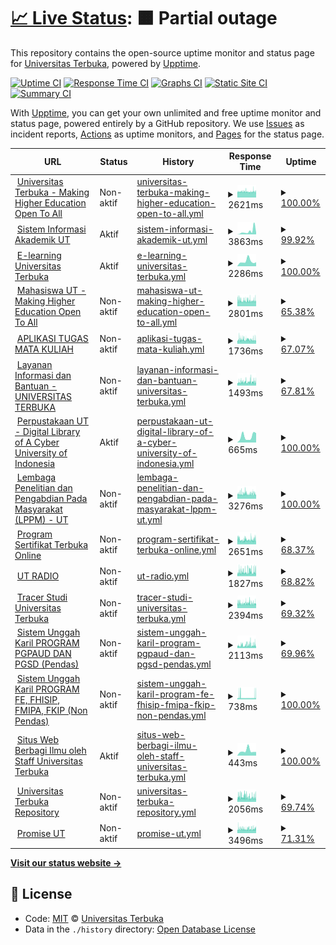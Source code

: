# [📈 Live Status](https://UnivTerbuka.github.io/online): <!--live status--> **🟧 Partial outage**

This repository contains the open-source uptime monitor and status page for [Universitas Terbuka](https://www.ut.ac.id/), powered by [Upptime](https://github.com/upptime/upptime).

[![Uptime CI](https://github.com/koj-co/upptime/workflows/Uptime%20CI/badge.svg)](https://github.com/koj-co/upptime/actions?query=workflow%3A%22Uptime+CI%22)
[![Response Time CI](https://github.com/koj-co/upptime/workflows/Response%20Time%20CI/badge.svg)](https://github.com/koj-co/upptime/actions?query=workflow%3A%22Response+Time+CI%22)
[![Graphs CI](https://github.com/koj-co/upptime/workflows/Graphs%20CI/badge.svg)](https://github.com/koj-co/upptime/actions?query=workflow%3A%22Graphs+CI%22)
[![Static Site CI](https://github.com/koj-co/upptime/workflows/Static%20Site%20CI/badge.svg)](https://github.com/koj-co/upptime/actions?query=workflow%3A%22Static+Site+CI%22)
[![Summary CI](https://github.com/koj-co/upptime/workflows/Summary%20CI/badge.svg)](https://github.com/koj-co/upptime/actions?query=workflow%3A%22Summary+CI%22)

With [Upptime](https://upptime.js.org), you can get your own unlimited and free uptime monitor and status page, powered entirely by a GitHub repository. We use [Issues](https://github.com/UnivTerbuka/online/issues) as incident reports, [Actions](https://github.com/UnivTerbuka/online/actions) as uptime monitors, and [Pages](https://UnivTerbuka.github.io/online) for the status page.

<!--start: status pages-->
<!-- This summary is generated by Upptime (https://github.com/upptime/upptime) -->
<!-- Do not edit this manually, your changes will be overwritten -->
<!-- prettier-ignore -->
| URL | Status | History | Response Time | Uptime |
| --- | ------ | ------- | ------------- | ------ |
| <img alt="" src="https://favicons.githubusercontent.com/www.ut.ac.id" height="13"> [Universitas Terbuka - Making Higher Education Open To All](https://www.ut.ac.id/) | Non-aktif | [universitas-terbuka-making-higher-education-open-to-all.yml](https://github.com/UnivTerbuka/online/commits/HEAD/history/universitas-terbuka-making-higher-education-open-to-all.yml) | <details><summary><img alt="Response time graph" src="./graphs/universitas-terbuka-making-higher-education-open-to-all/response-time-week.png" height="20"> 2621ms</summary><br><a href="https://UnivTerbuka.github.io/online/history/universitas-terbuka-making-higher-education-open-to-all"><img alt="Response time 3515" src="https://img.shields.io/endpoint?url=https%3A%2F%2Fraw.githubusercontent.com%2FUnivTerbuka%2Fonline%2FHEAD%2Fapi%2Funiversitas-terbuka-making-higher-education-open-to-all%2Fresponse-time.json"></a><br><a href="https://UnivTerbuka.github.io/online/history/universitas-terbuka-making-higher-education-open-to-all"><img alt="24-hour response time 2541" src="https://img.shields.io/endpoint?url=https%3A%2F%2Fraw.githubusercontent.com%2FUnivTerbuka%2Fonline%2FHEAD%2Fapi%2Funiversitas-terbuka-making-higher-education-open-to-all%2Fresponse-time-day.json"></a><br><a href="https://UnivTerbuka.github.io/online/history/universitas-terbuka-making-higher-education-open-to-all"><img alt="7-day response time 2621" src="https://img.shields.io/endpoint?url=https%3A%2F%2Fraw.githubusercontent.com%2FUnivTerbuka%2Fonline%2FHEAD%2Fapi%2Funiversitas-terbuka-making-higher-education-open-to-all%2Fresponse-time-week.json"></a><br><a href="https://UnivTerbuka.github.io/online/history/universitas-terbuka-making-higher-education-open-to-all"><img alt="30-day response time 2814" src="https://img.shields.io/endpoint?url=https%3A%2F%2Fraw.githubusercontent.com%2FUnivTerbuka%2Fonline%2FHEAD%2Fapi%2Funiversitas-terbuka-making-higher-education-open-to-all%2Fresponse-time-month.json"></a><br><a href="https://UnivTerbuka.github.io/online/history/universitas-terbuka-making-higher-education-open-to-all"><img alt="1-year response time 3515" src="https://img.shields.io/endpoint?url=https%3A%2F%2Fraw.githubusercontent.com%2FUnivTerbuka%2Fonline%2FHEAD%2Fapi%2Funiversitas-terbuka-making-higher-education-open-to-all%2Fresponse-time-year.json"></a></details> | <details><summary><a href="https://UnivTerbuka.github.io/online/history/universitas-terbuka-making-higher-education-open-to-all">100.00%</a></summary><a href="https://UnivTerbuka.github.io/online/history/universitas-terbuka-making-higher-education-open-to-all"><img alt="All-time uptime 100.00%" src="https://img.shields.io/endpoint?url=https%3A%2F%2Fraw.githubusercontent.com%2FUnivTerbuka%2Fonline%2FHEAD%2Fapi%2Funiversitas-terbuka-making-higher-education-open-to-all%2Fuptime.json"></a><br><a href="https://UnivTerbuka.github.io/online/history/universitas-terbuka-making-higher-education-open-to-all"><img alt="24-hour uptime 100.00%" src="https://img.shields.io/endpoint?url=https%3A%2F%2Fraw.githubusercontent.com%2FUnivTerbuka%2Fonline%2FHEAD%2Fapi%2Funiversitas-terbuka-making-higher-education-open-to-all%2Fuptime-day.json"></a><br><a href="https://UnivTerbuka.github.io/online/history/universitas-terbuka-making-higher-education-open-to-all"><img alt="7-day uptime 100.00%" src="https://img.shields.io/endpoint?url=https%3A%2F%2Fraw.githubusercontent.com%2FUnivTerbuka%2Fonline%2FHEAD%2Fapi%2Funiversitas-terbuka-making-higher-education-open-to-all%2Fuptime-week.json"></a><br><a href="https://UnivTerbuka.github.io/online/history/universitas-terbuka-making-higher-education-open-to-all"><img alt="30-day uptime 100.00%" src="https://img.shields.io/endpoint?url=https%3A%2F%2Fraw.githubusercontent.com%2FUnivTerbuka%2Fonline%2FHEAD%2Fapi%2Funiversitas-terbuka-making-higher-education-open-to-all%2Fuptime-month.json"></a><br><a href="https://UnivTerbuka.github.io/online/history/universitas-terbuka-making-higher-education-open-to-all"><img alt="1-year uptime 100.00%" src="https://img.shields.io/endpoint?url=https%3A%2F%2Fraw.githubusercontent.com%2FUnivTerbuka%2Fonline%2FHEAD%2Fapi%2Funiversitas-terbuka-making-higher-education-open-to-all%2Fuptime-year.json"></a></details>
| <img alt="" src="https://favicons.githubusercontent.com/sia.ut.ac.id" height="13"> [Sistem Informasi Akademik UT](https://sia.ut.ac.id/) | Aktif | [sistem-informasi-akademik-ut.yml](https://github.com/UnivTerbuka/online/commits/HEAD/history/sistem-informasi-akademik-ut.yml) | <details><summary><img alt="Response time graph" src="./graphs/sistem-informasi-akademik-ut/response-time-week.png" height="20"> 3863ms</summary><br><a href="https://UnivTerbuka.github.io/online/history/sistem-informasi-akademik-ut"><img alt="Response time 2037" src="https://img.shields.io/endpoint?url=https%3A%2F%2Fraw.githubusercontent.com%2FUnivTerbuka%2Fonline%2FHEAD%2Fapi%2Fsistem-informasi-akademik-ut%2Fresponse-time.json"></a><br><a href="https://UnivTerbuka.github.io/online/history/sistem-informasi-akademik-ut"><img alt="24-hour response time 2086" src="https://img.shields.io/endpoint?url=https%3A%2F%2Fraw.githubusercontent.com%2FUnivTerbuka%2Fonline%2FHEAD%2Fapi%2Fsistem-informasi-akademik-ut%2Fresponse-time-day.json"></a><br><a href="https://UnivTerbuka.github.io/online/history/sistem-informasi-akademik-ut"><img alt="7-day response time 3863" src="https://img.shields.io/endpoint?url=https%3A%2F%2Fraw.githubusercontent.com%2FUnivTerbuka%2Fonline%2FHEAD%2Fapi%2Fsistem-informasi-akademik-ut%2Fresponse-time-week.json"></a><br><a href="https://UnivTerbuka.github.io/online/history/sistem-informasi-akademik-ut"><img alt="30-day response time 2145" src="https://img.shields.io/endpoint?url=https%3A%2F%2Fraw.githubusercontent.com%2FUnivTerbuka%2Fonline%2FHEAD%2Fapi%2Fsistem-informasi-akademik-ut%2Fresponse-time-month.json"></a><br><a href="https://UnivTerbuka.github.io/online/history/sistem-informasi-akademik-ut"><img alt="1-year response time 2037" src="https://img.shields.io/endpoint?url=https%3A%2F%2Fraw.githubusercontent.com%2FUnivTerbuka%2Fonline%2FHEAD%2Fapi%2Fsistem-informasi-akademik-ut%2Fresponse-time-year.json"></a></details> | <details><summary><a href="https://UnivTerbuka.github.io/online/history/sistem-informasi-akademik-ut">99.92%</a></summary><a href="https://UnivTerbuka.github.io/online/history/sistem-informasi-akademik-ut"><img alt="All-time uptime 99.05%" src="https://img.shields.io/endpoint?url=https%3A%2F%2Fraw.githubusercontent.com%2FUnivTerbuka%2Fonline%2FHEAD%2Fapi%2Fsistem-informasi-akademik-ut%2Fuptime.json"></a><br><a href="https://UnivTerbuka.github.io/online/history/sistem-informasi-akademik-ut"><img alt="24-hour uptime 100.00%" src="https://img.shields.io/endpoint?url=https%3A%2F%2Fraw.githubusercontent.com%2FUnivTerbuka%2Fonline%2FHEAD%2Fapi%2Fsistem-informasi-akademik-ut%2Fuptime-day.json"></a><br><a href="https://UnivTerbuka.github.io/online/history/sistem-informasi-akademik-ut"><img alt="7-day uptime 99.92%" src="https://img.shields.io/endpoint?url=https%3A%2F%2Fraw.githubusercontent.com%2FUnivTerbuka%2Fonline%2FHEAD%2Fapi%2Fsistem-informasi-akademik-ut%2Fuptime-week.json"></a><br><a href="https://UnivTerbuka.github.io/online/history/sistem-informasi-akademik-ut"><img alt="30-day uptime 99.90%" src="https://img.shields.io/endpoint?url=https%3A%2F%2Fraw.githubusercontent.com%2FUnivTerbuka%2Fonline%2FHEAD%2Fapi%2Fsistem-informasi-akademik-ut%2Fuptime-month.json"></a><br><a href="https://UnivTerbuka.github.io/online/history/sistem-informasi-akademik-ut"><img alt="1-year uptime 99.05%" src="https://img.shields.io/endpoint?url=https%3A%2F%2Fraw.githubusercontent.com%2FUnivTerbuka%2Fonline%2FHEAD%2Fapi%2Fsistem-informasi-akademik-ut%2Fuptime-year.json"></a></details>
| <img alt="" src="https://favicons.githubusercontent.com/elearning.ut.ac.id" height="13"> [E-learning Universitas Terbuka](https://elearning.ut.ac.id/) | Aktif | [e-learning-universitas-terbuka.yml](https://github.com/UnivTerbuka/online/commits/HEAD/history/e-learning-universitas-terbuka.yml) | <details><summary><img alt="Response time graph" src="./graphs/e-learning-universitas-terbuka/response-time-week.png" height="20"> 2286ms</summary><br><a href="https://UnivTerbuka.github.io/online/history/e-learning-universitas-terbuka"><img alt="Response time 2875" src="https://img.shields.io/endpoint?url=https%3A%2F%2Fraw.githubusercontent.com%2FUnivTerbuka%2Fonline%2FHEAD%2Fapi%2Fe-learning-universitas-terbuka%2Fresponse-time.json"></a><br><a href="https://UnivTerbuka.github.io/online/history/e-learning-universitas-terbuka"><img alt="24-hour response time 1864" src="https://img.shields.io/endpoint?url=https%3A%2F%2Fraw.githubusercontent.com%2FUnivTerbuka%2Fonline%2FHEAD%2Fapi%2Fe-learning-universitas-terbuka%2Fresponse-time-day.json"></a><br><a href="https://UnivTerbuka.github.io/online/history/e-learning-universitas-terbuka"><img alt="7-day response time 2286" src="https://img.shields.io/endpoint?url=https%3A%2F%2Fraw.githubusercontent.com%2FUnivTerbuka%2Fonline%2FHEAD%2Fapi%2Fe-learning-universitas-terbuka%2Fresponse-time-week.json"></a><br><a href="https://UnivTerbuka.github.io/online/history/e-learning-universitas-terbuka"><img alt="30-day response time 1850" src="https://img.shields.io/endpoint?url=https%3A%2F%2Fraw.githubusercontent.com%2FUnivTerbuka%2Fonline%2FHEAD%2Fapi%2Fe-learning-universitas-terbuka%2Fresponse-time-month.json"></a><br><a href="https://UnivTerbuka.github.io/online/history/e-learning-universitas-terbuka"><img alt="1-year response time 2875" src="https://img.shields.io/endpoint?url=https%3A%2F%2Fraw.githubusercontent.com%2FUnivTerbuka%2Fonline%2FHEAD%2Fapi%2Fe-learning-universitas-terbuka%2Fresponse-time-year.json"></a></details> | <details><summary><a href="https://UnivTerbuka.github.io/online/history/e-learning-universitas-terbuka">100.00%</a></summary><a href="https://UnivTerbuka.github.io/online/history/e-learning-universitas-terbuka"><img alt="All-time uptime 77.23%" src="https://img.shields.io/endpoint?url=https%3A%2F%2Fraw.githubusercontent.com%2FUnivTerbuka%2Fonline%2FHEAD%2Fapi%2Fe-learning-universitas-terbuka%2Fuptime.json"></a><br><a href="https://UnivTerbuka.github.io/online/history/e-learning-universitas-terbuka"><img alt="24-hour uptime 100.00%" src="https://img.shields.io/endpoint?url=https%3A%2F%2Fraw.githubusercontent.com%2FUnivTerbuka%2Fonline%2FHEAD%2Fapi%2Fe-learning-universitas-terbuka%2Fuptime-day.json"></a><br><a href="https://UnivTerbuka.github.io/online/history/e-learning-universitas-terbuka"><img alt="7-day uptime 100.00%" src="https://img.shields.io/endpoint?url=https%3A%2F%2Fraw.githubusercontent.com%2FUnivTerbuka%2Fonline%2FHEAD%2Fapi%2Fe-learning-universitas-terbuka%2Fuptime-week.json"></a><br><a href="https://UnivTerbuka.github.io/online/history/e-learning-universitas-terbuka"><img alt="30-day uptime 59.30%" src="https://img.shields.io/endpoint?url=https%3A%2F%2Fraw.githubusercontent.com%2FUnivTerbuka%2Fonline%2FHEAD%2Fapi%2Fe-learning-universitas-terbuka%2Fuptime-month.json"></a><br><a href="https://UnivTerbuka.github.io/online/history/e-learning-universitas-terbuka"><img alt="1-year uptime 77.23%" src="https://img.shields.io/endpoint?url=https%3A%2F%2Fraw.githubusercontent.com%2FUnivTerbuka%2Fonline%2FHEAD%2Fapi%2Fe-learning-universitas-terbuka%2Fuptime-year.json"></a></details>
| <img alt="" src="https://favicons.githubusercontent.com/mahasiswa.ut.ac.id" height="13"> [Mahasiswa UT - Making Higher Education Open To All](https://mahasiswa.ut.ac.id/) | Non-aktif | [mahasiswa-ut-making-higher-education-open-to-all.yml](https://github.com/UnivTerbuka/online/commits/HEAD/history/mahasiswa-ut-making-higher-education-open-to-all.yml) | <details><summary><img alt="Response time graph" src="./graphs/mahasiswa-ut-making-higher-education-open-to-all/response-time-week.png" height="20"> 2801ms</summary><br><a href="https://UnivTerbuka.github.io/online/history/mahasiswa-ut-making-higher-education-open-to-all"><img alt="Response time 3658" src="https://img.shields.io/endpoint?url=https%3A%2F%2Fraw.githubusercontent.com%2FUnivTerbuka%2Fonline%2FHEAD%2Fapi%2Fmahasiswa-ut-making-higher-education-open-to-all%2Fresponse-time.json"></a><br><a href="https://UnivTerbuka.github.io/online/history/mahasiswa-ut-making-higher-education-open-to-all"><img alt="24-hour response time 2667" src="https://img.shields.io/endpoint?url=https%3A%2F%2Fraw.githubusercontent.com%2FUnivTerbuka%2Fonline%2FHEAD%2Fapi%2Fmahasiswa-ut-making-higher-education-open-to-all%2Fresponse-time-day.json"></a><br><a href="https://UnivTerbuka.github.io/online/history/mahasiswa-ut-making-higher-education-open-to-all"><img alt="7-day response time 2801" src="https://img.shields.io/endpoint?url=https%3A%2F%2Fraw.githubusercontent.com%2FUnivTerbuka%2Fonline%2FHEAD%2Fapi%2Fmahasiswa-ut-making-higher-education-open-to-all%2Fresponse-time-week.json"></a><br><a href="https://UnivTerbuka.github.io/online/history/mahasiswa-ut-making-higher-education-open-to-all"><img alt="30-day response time 3045" src="https://img.shields.io/endpoint?url=https%3A%2F%2Fraw.githubusercontent.com%2FUnivTerbuka%2Fonline%2FHEAD%2Fapi%2Fmahasiswa-ut-making-higher-education-open-to-all%2Fresponse-time-month.json"></a><br><a href="https://UnivTerbuka.github.io/online/history/mahasiswa-ut-making-higher-education-open-to-all"><img alt="1-year response time 3658" src="https://img.shields.io/endpoint?url=https%3A%2F%2Fraw.githubusercontent.com%2FUnivTerbuka%2Fonline%2FHEAD%2Fapi%2Fmahasiswa-ut-making-higher-education-open-to-all%2Fresponse-time-year.json"></a></details> | <details><summary><a href="https://UnivTerbuka.github.io/online/history/mahasiswa-ut-making-higher-education-open-to-all">65.38%</a></summary><a href="https://UnivTerbuka.github.io/online/history/mahasiswa-ut-making-higher-education-open-to-all"><img alt="All-time uptime 97.21%" src="https://img.shields.io/endpoint?url=https%3A%2F%2Fraw.githubusercontent.com%2FUnivTerbuka%2Fonline%2FHEAD%2Fapi%2Fmahasiswa-ut-making-higher-education-open-to-all%2Fuptime.json"></a><br><a href="https://UnivTerbuka.github.io/online/history/mahasiswa-ut-making-higher-education-open-to-all"><img alt="24-hour uptime 51.26%" src="https://img.shields.io/endpoint?url=https%3A%2F%2Fraw.githubusercontent.com%2FUnivTerbuka%2Fonline%2FHEAD%2Fapi%2Fmahasiswa-ut-making-higher-education-open-to-all%2Fuptime-day.json"></a><br><a href="https://UnivTerbuka.github.io/online/history/mahasiswa-ut-making-higher-education-open-to-all"><img alt="7-day uptime 65.38%" src="https://img.shields.io/endpoint?url=https%3A%2F%2Fraw.githubusercontent.com%2FUnivTerbuka%2Fonline%2FHEAD%2Fapi%2Fmahasiswa-ut-making-higher-education-open-to-all%2Fuptime-week.json"></a><br><a href="https://UnivTerbuka.github.io/online/history/mahasiswa-ut-making-higher-education-open-to-all"><img alt="30-day uptime 92.03%" src="https://img.shields.io/endpoint?url=https%3A%2F%2Fraw.githubusercontent.com%2FUnivTerbuka%2Fonline%2FHEAD%2Fapi%2Fmahasiswa-ut-making-higher-education-open-to-all%2Fuptime-month.json"></a><br><a href="https://UnivTerbuka.github.io/online/history/mahasiswa-ut-making-higher-education-open-to-all"><img alt="1-year uptime 97.21%" src="https://img.shields.io/endpoint?url=https%3A%2F%2Fraw.githubusercontent.com%2FUnivTerbuka%2Fonline%2FHEAD%2Fapi%2Fmahasiswa-ut-making-higher-education-open-to-all%2Fuptime-year.json"></a></details>
| <img alt="" src="https://favicons.githubusercontent.com/tmk.ut.ac.id" height="13"> [APLIKASI TUGAS MATA KULIAH](https://tmk.ut.ac.id/tmkui/#/) | Non-aktif | [aplikasi-tugas-mata-kuliah.yml](https://github.com/UnivTerbuka/online/commits/HEAD/history/aplikasi-tugas-mata-kuliah.yml) | <details><summary><img alt="Response time graph" src="./graphs/aplikasi-tugas-mata-kuliah/response-time-week.png" height="20"> 1736ms</summary><br><a href="https://UnivTerbuka.github.io/online/history/aplikasi-tugas-mata-kuliah"><img alt="Response time 1835" src="https://img.shields.io/endpoint?url=https%3A%2F%2Fraw.githubusercontent.com%2FUnivTerbuka%2Fonline%2FHEAD%2Fapi%2Faplikasi-tugas-mata-kuliah%2Fresponse-time.json"></a><br><a href="https://UnivTerbuka.github.io/online/history/aplikasi-tugas-mata-kuliah"><img alt="24-hour response time 1699" src="https://img.shields.io/endpoint?url=https%3A%2F%2Fraw.githubusercontent.com%2FUnivTerbuka%2Fonline%2FHEAD%2Fapi%2Faplikasi-tugas-mata-kuliah%2Fresponse-time-day.json"></a><br><a href="https://UnivTerbuka.github.io/online/history/aplikasi-tugas-mata-kuliah"><img alt="7-day response time 1736" src="https://img.shields.io/endpoint?url=https%3A%2F%2Fraw.githubusercontent.com%2FUnivTerbuka%2Fonline%2FHEAD%2Fapi%2Faplikasi-tugas-mata-kuliah%2Fresponse-time-week.json"></a><br><a href="https://UnivTerbuka.github.io/online/history/aplikasi-tugas-mata-kuliah"><img alt="30-day response time 1804" src="https://img.shields.io/endpoint?url=https%3A%2F%2Fraw.githubusercontent.com%2FUnivTerbuka%2Fonline%2FHEAD%2Fapi%2Faplikasi-tugas-mata-kuliah%2Fresponse-time-month.json"></a><br><a href="https://UnivTerbuka.github.io/online/history/aplikasi-tugas-mata-kuliah"><img alt="1-year response time 1835" src="https://img.shields.io/endpoint?url=https%3A%2F%2Fraw.githubusercontent.com%2FUnivTerbuka%2Fonline%2FHEAD%2Fapi%2Faplikasi-tugas-mata-kuliah%2Fresponse-time-year.json"></a></details> | <details><summary><a href="https://UnivTerbuka.github.io/online/history/aplikasi-tugas-mata-kuliah">67.07%</a></summary><a href="https://UnivTerbuka.github.io/online/history/aplikasi-tugas-mata-kuliah"><img alt="All-time uptime 97.34%" src="https://img.shields.io/endpoint?url=https%3A%2F%2Fraw.githubusercontent.com%2FUnivTerbuka%2Fonline%2FHEAD%2Fapi%2Faplikasi-tugas-mata-kuliah%2Fuptime.json"></a><br><a href="https://UnivTerbuka.github.io/online/history/aplikasi-tugas-mata-kuliah"><img alt="24-hour uptime 53.96%" src="https://img.shields.io/endpoint?url=https%3A%2F%2Fraw.githubusercontent.com%2FUnivTerbuka%2Fonline%2FHEAD%2Fapi%2Faplikasi-tugas-mata-kuliah%2Fuptime-day.json"></a><br><a href="https://UnivTerbuka.github.io/online/history/aplikasi-tugas-mata-kuliah"><img alt="7-day uptime 67.07%" src="https://img.shields.io/endpoint?url=https%3A%2F%2Fraw.githubusercontent.com%2FUnivTerbuka%2Fonline%2FHEAD%2Fapi%2Faplikasi-tugas-mata-kuliah%2Fuptime-week.json"></a><br><a href="https://UnivTerbuka.github.io/online/history/aplikasi-tugas-mata-kuliah"><img alt="30-day uptime 92.42%" src="https://img.shields.io/endpoint?url=https%3A%2F%2Fraw.githubusercontent.com%2FUnivTerbuka%2Fonline%2FHEAD%2Fapi%2Faplikasi-tugas-mata-kuliah%2Fuptime-month.json"></a><br><a href="https://UnivTerbuka.github.io/online/history/aplikasi-tugas-mata-kuliah"><img alt="1-year uptime 97.34%" src="https://img.shields.io/endpoint?url=https%3A%2F%2Fraw.githubusercontent.com%2FUnivTerbuka%2Fonline%2FHEAD%2Fapi%2Faplikasi-tugas-mata-kuliah%2Fuptime-year.json"></a></details>
| <img alt="" src="https://favicons.githubusercontent.com/hallo-ut.ut.ac.id" height="13"> [Layanan Informasi dan Bantuan - UNIVERSITAS TERBUKA](http://hallo-ut.ut.ac.id/) | Non-aktif | [layanan-informasi-dan-bantuan-universitas-terbuka.yml](https://github.com/UnivTerbuka/online/commits/HEAD/history/layanan-informasi-dan-bantuan-universitas-terbuka.yml) | <details><summary><img alt="Response time graph" src="./graphs/layanan-informasi-dan-bantuan-universitas-terbuka/response-time-week.png" height="20"> 1493ms</summary><br><a href="https://UnivTerbuka.github.io/online/history/layanan-informasi-dan-bantuan-universitas-terbuka"><img alt="Response time 1680" src="https://img.shields.io/endpoint?url=https%3A%2F%2Fraw.githubusercontent.com%2FUnivTerbuka%2Fonline%2FHEAD%2Fapi%2Flayanan-informasi-dan-bantuan-universitas-terbuka%2Fresponse-time.json"></a><br><a href="https://UnivTerbuka.github.io/online/history/layanan-informasi-dan-bantuan-universitas-terbuka"><img alt="24-hour response time 1516" src="https://img.shields.io/endpoint?url=https%3A%2F%2Fraw.githubusercontent.com%2FUnivTerbuka%2Fonline%2FHEAD%2Fapi%2Flayanan-informasi-dan-bantuan-universitas-terbuka%2Fresponse-time-day.json"></a><br><a href="https://UnivTerbuka.github.io/online/history/layanan-informasi-dan-bantuan-universitas-terbuka"><img alt="7-day response time 1493" src="https://img.shields.io/endpoint?url=https%3A%2F%2Fraw.githubusercontent.com%2FUnivTerbuka%2Fonline%2FHEAD%2Fapi%2Flayanan-informasi-dan-bantuan-universitas-terbuka%2Fresponse-time-week.json"></a><br><a href="https://UnivTerbuka.github.io/online/history/layanan-informasi-dan-bantuan-universitas-terbuka"><img alt="30-day response time 1648" src="https://img.shields.io/endpoint?url=https%3A%2F%2Fraw.githubusercontent.com%2FUnivTerbuka%2Fonline%2FHEAD%2Fapi%2Flayanan-informasi-dan-bantuan-universitas-terbuka%2Fresponse-time-month.json"></a><br><a href="https://UnivTerbuka.github.io/online/history/layanan-informasi-dan-bantuan-universitas-terbuka"><img alt="1-year response time 1680" src="https://img.shields.io/endpoint?url=https%3A%2F%2Fraw.githubusercontent.com%2FUnivTerbuka%2Fonline%2FHEAD%2Fapi%2Flayanan-informasi-dan-bantuan-universitas-terbuka%2Fresponse-time-year.json"></a></details> | <details><summary><a href="https://UnivTerbuka.github.io/online/history/layanan-informasi-dan-bantuan-universitas-terbuka">67.81%</a></summary><a href="https://UnivTerbuka.github.io/online/history/layanan-informasi-dan-bantuan-universitas-terbuka"><img alt="All-time uptime 97.40%" src="https://img.shields.io/endpoint?url=https%3A%2F%2Fraw.githubusercontent.com%2FUnivTerbuka%2Fonline%2FHEAD%2Fapi%2Flayanan-informasi-dan-bantuan-universitas-terbuka%2Fuptime.json"></a><br><a href="https://UnivTerbuka.github.io/online/history/layanan-informasi-dan-bantuan-universitas-terbuka"><img alt="24-hour uptime 57.81%" src="https://img.shields.io/endpoint?url=https%3A%2F%2Fraw.githubusercontent.com%2FUnivTerbuka%2Fonline%2FHEAD%2Fapi%2Flayanan-informasi-dan-bantuan-universitas-terbuka%2Fuptime-day.json"></a><br><a href="https://UnivTerbuka.github.io/online/history/layanan-informasi-dan-bantuan-universitas-terbuka"><img alt="7-day uptime 67.81%" src="https://img.shields.io/endpoint?url=https%3A%2F%2Fraw.githubusercontent.com%2FUnivTerbuka%2Fonline%2FHEAD%2Fapi%2Flayanan-informasi-dan-bantuan-universitas-terbuka%2Fuptime-week.json"></a><br><a href="https://UnivTerbuka.github.io/online/history/layanan-informasi-dan-bantuan-universitas-terbuka"><img alt="30-day uptime 92.59%" src="https://img.shields.io/endpoint?url=https%3A%2F%2Fraw.githubusercontent.com%2FUnivTerbuka%2Fonline%2FHEAD%2Fapi%2Flayanan-informasi-dan-bantuan-universitas-terbuka%2Fuptime-month.json"></a><br><a href="https://UnivTerbuka.github.io/online/history/layanan-informasi-dan-bantuan-universitas-terbuka"><img alt="1-year uptime 97.40%" src="https://img.shields.io/endpoint?url=https%3A%2F%2Fraw.githubusercontent.com%2FUnivTerbuka%2Fonline%2FHEAD%2Fapi%2Flayanan-informasi-dan-bantuan-universitas-terbuka%2Fuptime-year.json"></a></details>
| <img alt="" src="https://favicons.githubusercontent.com/www.pustaka.ut.ac.id" height="13"> [Perpustakaan UT - Digital Library of A Cyber University of Indonesia](https://www.pustaka.ut.ac.id/) | Aktif | [perpustakaan-ut-digital-library-of-a-cyber-university-of-indonesia.yml](https://github.com/UnivTerbuka/online/commits/HEAD/history/perpustakaan-ut-digital-library-of-a-cyber-university-of-indonesia.yml) | <details><summary><img alt="Response time graph" src="./graphs/perpustakaan-ut-digital-library-of-a-cyber-university-of-indonesia/response-time-week.png" height="20"> 665ms</summary><br><a href="https://UnivTerbuka.github.io/online/history/perpustakaan-ut-digital-library-of-a-cyber-university-of-indonesia"><img alt="Response time 1275" src="https://img.shields.io/endpoint?url=https%3A%2F%2Fraw.githubusercontent.com%2FUnivTerbuka%2Fonline%2FHEAD%2Fapi%2Fperpustakaan-ut-digital-library-of-a-cyber-university-of-indonesia%2Fresponse-time.json"></a><br><a href="https://UnivTerbuka.github.io/online/history/perpustakaan-ut-digital-library-of-a-cyber-university-of-indonesia"><img alt="24-hour response time 1042" src="https://img.shields.io/endpoint?url=https%3A%2F%2Fraw.githubusercontent.com%2FUnivTerbuka%2Fonline%2FHEAD%2Fapi%2Fperpustakaan-ut-digital-library-of-a-cyber-university-of-indonesia%2Fresponse-time-day.json"></a><br><a href="https://UnivTerbuka.github.io/online/history/perpustakaan-ut-digital-library-of-a-cyber-university-of-indonesia"><img alt="7-day response time 665" src="https://img.shields.io/endpoint?url=https%3A%2F%2Fraw.githubusercontent.com%2FUnivTerbuka%2Fonline%2FHEAD%2Fapi%2Fperpustakaan-ut-digital-library-of-a-cyber-university-of-indonesia%2Fresponse-time-week.json"></a><br><a href="https://UnivTerbuka.github.io/online/history/perpustakaan-ut-digital-library-of-a-cyber-university-of-indonesia"><img alt="30-day response time 827" src="https://img.shields.io/endpoint?url=https%3A%2F%2Fraw.githubusercontent.com%2FUnivTerbuka%2Fonline%2FHEAD%2Fapi%2Fperpustakaan-ut-digital-library-of-a-cyber-university-of-indonesia%2Fresponse-time-month.json"></a><br><a href="https://UnivTerbuka.github.io/online/history/perpustakaan-ut-digital-library-of-a-cyber-university-of-indonesia"><img alt="1-year response time 1275" src="https://img.shields.io/endpoint?url=https%3A%2F%2Fraw.githubusercontent.com%2FUnivTerbuka%2Fonline%2FHEAD%2Fapi%2Fperpustakaan-ut-digital-library-of-a-cyber-university-of-indonesia%2Fresponse-time-year.json"></a></details> | <details><summary><a href="https://UnivTerbuka.github.io/online/history/perpustakaan-ut-digital-library-of-a-cyber-university-of-indonesia">100.00%</a></summary><a href="https://UnivTerbuka.github.io/online/history/perpustakaan-ut-digital-library-of-a-cyber-university-of-indonesia"><img alt="All-time uptime 100.00%" src="https://img.shields.io/endpoint?url=https%3A%2F%2Fraw.githubusercontent.com%2FUnivTerbuka%2Fonline%2FHEAD%2Fapi%2Fperpustakaan-ut-digital-library-of-a-cyber-university-of-indonesia%2Fuptime.json"></a><br><a href="https://UnivTerbuka.github.io/online/history/perpustakaan-ut-digital-library-of-a-cyber-university-of-indonesia"><img alt="24-hour uptime 100.00%" src="https://img.shields.io/endpoint?url=https%3A%2F%2Fraw.githubusercontent.com%2FUnivTerbuka%2Fonline%2FHEAD%2Fapi%2Fperpustakaan-ut-digital-library-of-a-cyber-university-of-indonesia%2Fuptime-day.json"></a><br><a href="https://UnivTerbuka.github.io/online/history/perpustakaan-ut-digital-library-of-a-cyber-university-of-indonesia"><img alt="7-day uptime 100.00%" src="https://img.shields.io/endpoint?url=https%3A%2F%2Fraw.githubusercontent.com%2FUnivTerbuka%2Fonline%2FHEAD%2Fapi%2Fperpustakaan-ut-digital-library-of-a-cyber-university-of-indonesia%2Fuptime-week.json"></a><br><a href="https://UnivTerbuka.github.io/online/history/perpustakaan-ut-digital-library-of-a-cyber-university-of-indonesia"><img alt="30-day uptime 100.00%" src="https://img.shields.io/endpoint?url=https%3A%2F%2Fraw.githubusercontent.com%2FUnivTerbuka%2Fonline%2FHEAD%2Fapi%2Fperpustakaan-ut-digital-library-of-a-cyber-university-of-indonesia%2Fuptime-month.json"></a><br><a href="https://UnivTerbuka.github.io/online/history/perpustakaan-ut-digital-library-of-a-cyber-university-of-indonesia"><img alt="1-year uptime 100.00%" src="https://img.shields.io/endpoint?url=https%3A%2F%2Fraw.githubusercontent.com%2FUnivTerbuka%2Fonline%2FHEAD%2Fapi%2Fperpustakaan-ut-digital-library-of-a-cyber-university-of-indonesia%2Fuptime-year.json"></a></details>
| <img alt="" src="https://favicons.githubusercontent.com/lppm.ut.ac.id" height="13"> [Lembaga Penelitian dan Pengabdian Pada Masyarakat (LPPM) - UT](http://lppm.ut.ac.id/) | Non-aktif | [lembaga-penelitian-dan-pengabdian-pada-masyarakat-lppm-ut.yml](https://github.com/UnivTerbuka/online/commits/HEAD/history/lembaga-penelitian-dan-pengabdian-pada-masyarakat-lppm-ut.yml) | <details><summary><img alt="Response time graph" src="./graphs/lembaga-penelitian-dan-pengabdian-pada-masyarakat-lppm-ut/response-time-week.png" height="20"> 3276ms</summary><br><a href="https://UnivTerbuka.github.io/online/history/lembaga-penelitian-dan-pengabdian-pada-masyarakat-lppm-ut"><img alt="Response time 2711" src="https://img.shields.io/endpoint?url=https%3A%2F%2Fraw.githubusercontent.com%2FUnivTerbuka%2Fonline%2FHEAD%2Fapi%2Flembaga-penelitian-dan-pengabdian-pada-masyarakat-lppm-ut%2Fresponse-time.json"></a><br><a href="https://UnivTerbuka.github.io/online/history/lembaga-penelitian-dan-pengabdian-pada-masyarakat-lppm-ut"><img alt="24-hour response time 3117" src="https://img.shields.io/endpoint?url=https%3A%2F%2Fraw.githubusercontent.com%2FUnivTerbuka%2Fonline%2FHEAD%2Fapi%2Flembaga-penelitian-dan-pengabdian-pada-masyarakat-lppm-ut%2Fresponse-time-day.json"></a><br><a href="https://UnivTerbuka.github.io/online/history/lembaga-penelitian-dan-pengabdian-pada-masyarakat-lppm-ut"><img alt="7-day response time 3276" src="https://img.shields.io/endpoint?url=https%3A%2F%2Fraw.githubusercontent.com%2FUnivTerbuka%2Fonline%2FHEAD%2Fapi%2Flembaga-penelitian-dan-pengabdian-pada-masyarakat-lppm-ut%2Fresponse-time-week.json"></a><br><a href="https://UnivTerbuka.github.io/online/history/lembaga-penelitian-dan-pengabdian-pada-masyarakat-lppm-ut"><img alt="30-day response time 2574" src="https://img.shields.io/endpoint?url=https%3A%2F%2Fraw.githubusercontent.com%2FUnivTerbuka%2Fonline%2FHEAD%2Fapi%2Flembaga-penelitian-dan-pengabdian-pada-masyarakat-lppm-ut%2Fresponse-time-month.json"></a><br><a href="https://UnivTerbuka.github.io/online/history/lembaga-penelitian-dan-pengabdian-pada-masyarakat-lppm-ut"><img alt="1-year response time 2711" src="https://img.shields.io/endpoint?url=https%3A%2F%2Fraw.githubusercontent.com%2FUnivTerbuka%2Fonline%2FHEAD%2Fapi%2Flembaga-penelitian-dan-pengabdian-pada-masyarakat-lppm-ut%2Fresponse-time-year.json"></a></details> | <details><summary><a href="https://UnivTerbuka.github.io/online/history/lembaga-penelitian-dan-pengabdian-pada-masyarakat-lppm-ut">100.00%</a></summary><a href="https://UnivTerbuka.github.io/online/history/lembaga-penelitian-dan-pengabdian-pada-masyarakat-lppm-ut"><img alt="All-time uptime 100.00%" src="https://img.shields.io/endpoint?url=https%3A%2F%2Fraw.githubusercontent.com%2FUnivTerbuka%2Fonline%2FHEAD%2Fapi%2Flembaga-penelitian-dan-pengabdian-pada-masyarakat-lppm-ut%2Fuptime.json"></a><br><a href="https://UnivTerbuka.github.io/online/history/lembaga-penelitian-dan-pengabdian-pada-masyarakat-lppm-ut"><img alt="24-hour uptime 100.00%" src="https://img.shields.io/endpoint?url=https%3A%2F%2Fraw.githubusercontent.com%2FUnivTerbuka%2Fonline%2FHEAD%2Fapi%2Flembaga-penelitian-dan-pengabdian-pada-masyarakat-lppm-ut%2Fuptime-day.json"></a><br><a href="https://UnivTerbuka.github.io/online/history/lembaga-penelitian-dan-pengabdian-pada-masyarakat-lppm-ut"><img alt="7-day uptime 100.00%" src="https://img.shields.io/endpoint?url=https%3A%2F%2Fraw.githubusercontent.com%2FUnivTerbuka%2Fonline%2FHEAD%2Fapi%2Flembaga-penelitian-dan-pengabdian-pada-masyarakat-lppm-ut%2Fuptime-week.json"></a><br><a href="https://UnivTerbuka.github.io/online/history/lembaga-penelitian-dan-pengabdian-pada-masyarakat-lppm-ut"><img alt="30-day uptime 100.00%" src="https://img.shields.io/endpoint?url=https%3A%2F%2Fraw.githubusercontent.com%2FUnivTerbuka%2Fonline%2FHEAD%2Fapi%2Flembaga-penelitian-dan-pengabdian-pada-masyarakat-lppm-ut%2Fuptime-month.json"></a><br><a href="https://UnivTerbuka.github.io/online/history/lembaga-penelitian-dan-pengabdian-pada-masyarakat-lppm-ut"><img alt="1-year uptime 100.00%" src="https://img.shields.io/endpoint?url=https%3A%2F%2Fraw.githubusercontent.com%2FUnivTerbuka%2Fonline%2FHEAD%2Fapi%2Flembaga-penelitian-dan-pengabdian-pada-masyarakat-lppm-ut%2Fuptime-year.json"></a></details>
| <img alt="" src="https://favicons.githubusercontent.com/moocs.ut.ac.id" height="13"> [Program Sertifikat Terbuka Online](http://moocs.ut.ac.id/) | Non-aktif | [program-sertifikat-terbuka-online.yml](https://github.com/UnivTerbuka/online/commits/HEAD/history/program-sertifikat-terbuka-online.yml) | <details><summary><img alt="Response time graph" src="./graphs/program-sertifikat-terbuka-online/response-time-week.png" height="20"> 2651ms</summary><br><a href="https://UnivTerbuka.github.io/online/history/program-sertifikat-terbuka-online"><img alt="Response time 2850" src="https://img.shields.io/endpoint?url=https%3A%2F%2Fraw.githubusercontent.com%2FUnivTerbuka%2Fonline%2FHEAD%2Fapi%2Fprogram-sertifikat-terbuka-online%2Fresponse-time.json"></a><br><a href="https://UnivTerbuka.github.io/online/history/program-sertifikat-terbuka-online"><img alt="24-hour response time 2809" src="https://img.shields.io/endpoint?url=https%3A%2F%2Fraw.githubusercontent.com%2FUnivTerbuka%2Fonline%2FHEAD%2Fapi%2Fprogram-sertifikat-terbuka-online%2Fresponse-time-day.json"></a><br><a href="https://UnivTerbuka.github.io/online/history/program-sertifikat-terbuka-online"><img alt="7-day response time 2651" src="https://img.shields.io/endpoint?url=https%3A%2F%2Fraw.githubusercontent.com%2FUnivTerbuka%2Fonline%2FHEAD%2Fapi%2Fprogram-sertifikat-terbuka-online%2Fresponse-time-week.json"></a><br><a href="https://UnivTerbuka.github.io/online/history/program-sertifikat-terbuka-online"><img alt="30-day response time 2823" src="https://img.shields.io/endpoint?url=https%3A%2F%2Fraw.githubusercontent.com%2FUnivTerbuka%2Fonline%2FHEAD%2Fapi%2Fprogram-sertifikat-terbuka-online%2Fresponse-time-month.json"></a><br><a href="https://UnivTerbuka.github.io/online/history/program-sertifikat-terbuka-online"><img alt="1-year response time 2850" src="https://img.shields.io/endpoint?url=https%3A%2F%2Fraw.githubusercontent.com%2FUnivTerbuka%2Fonline%2FHEAD%2Fapi%2Fprogram-sertifikat-terbuka-online%2Fresponse-time-year.json"></a></details> | <details><summary><a href="https://UnivTerbuka.github.io/online/history/program-sertifikat-terbuka-online">68.37%</a></summary><a href="https://UnivTerbuka.github.io/online/history/program-sertifikat-terbuka-online"><img alt="All-time uptime 97.45%" src="https://img.shields.io/endpoint?url=https%3A%2F%2Fraw.githubusercontent.com%2FUnivTerbuka%2Fonline%2FHEAD%2Fapi%2Fprogram-sertifikat-terbuka-online%2Fuptime.json"></a><br><a href="https://UnivTerbuka.github.io/online/history/program-sertifikat-terbuka-online"><img alt="24-hour uptime 58.43%" src="https://img.shields.io/endpoint?url=https%3A%2F%2Fraw.githubusercontent.com%2FUnivTerbuka%2Fonline%2FHEAD%2Fapi%2Fprogram-sertifikat-terbuka-online%2Fuptime-day.json"></a><br><a href="https://UnivTerbuka.github.io/online/history/program-sertifikat-terbuka-online"><img alt="7-day uptime 68.37%" src="https://img.shields.io/endpoint?url=https%3A%2F%2Fraw.githubusercontent.com%2FUnivTerbuka%2Fonline%2FHEAD%2Fapi%2Fprogram-sertifikat-terbuka-online%2Fuptime-week.json"></a><br><a href="https://UnivTerbuka.github.io/online/history/program-sertifikat-terbuka-online"><img alt="30-day uptime 92.72%" src="https://img.shields.io/endpoint?url=https%3A%2F%2Fraw.githubusercontent.com%2FUnivTerbuka%2Fonline%2FHEAD%2Fapi%2Fprogram-sertifikat-terbuka-online%2Fuptime-month.json"></a><br><a href="https://UnivTerbuka.github.io/online/history/program-sertifikat-terbuka-online"><img alt="1-year uptime 97.45%" src="https://img.shields.io/endpoint?url=https%3A%2F%2Fraw.githubusercontent.com%2FUnivTerbuka%2Fonline%2FHEAD%2Fapi%2Fprogram-sertifikat-terbuka-online%2Fuptime-year.json"></a></details>
| <img alt="" src="https://favicons.githubusercontent.com/utradio.ut.ac.id" height="13"> [UT RADIO](http://utradio.ut.ac.id/) | Non-aktif | [ut-radio.yml](https://github.com/UnivTerbuka/online/commits/HEAD/history/ut-radio.yml) | <details><summary><img alt="Response time graph" src="./graphs/ut-radio/response-time-week.png" height="20"> 1827ms</summary><br><a href="https://UnivTerbuka.github.io/online/history/ut-radio"><img alt="Response time 1854" src="https://img.shields.io/endpoint?url=https%3A%2F%2Fraw.githubusercontent.com%2FUnivTerbuka%2Fonline%2FHEAD%2Fapi%2Fut-radio%2Fresponse-time.json"></a><br><a href="https://UnivTerbuka.github.io/online/history/ut-radio"><img alt="24-hour response time 2022" src="https://img.shields.io/endpoint?url=https%3A%2F%2Fraw.githubusercontent.com%2FUnivTerbuka%2Fonline%2FHEAD%2Fapi%2Fut-radio%2Fresponse-time-day.json"></a><br><a href="https://UnivTerbuka.github.io/online/history/ut-radio"><img alt="7-day response time 1827" src="https://img.shields.io/endpoint?url=https%3A%2F%2Fraw.githubusercontent.com%2FUnivTerbuka%2Fonline%2FHEAD%2Fapi%2Fut-radio%2Fresponse-time-week.json"></a><br><a href="https://UnivTerbuka.github.io/online/history/ut-radio"><img alt="30-day response time 1949" src="https://img.shields.io/endpoint?url=https%3A%2F%2Fraw.githubusercontent.com%2FUnivTerbuka%2Fonline%2FHEAD%2Fapi%2Fut-radio%2Fresponse-time-month.json"></a><br><a href="https://UnivTerbuka.github.io/online/history/ut-radio"><img alt="1-year response time 1854" src="https://img.shields.io/endpoint?url=https%3A%2F%2Fraw.githubusercontent.com%2FUnivTerbuka%2Fonline%2FHEAD%2Fapi%2Fut-radio%2Fresponse-time-year.json"></a></details> | <details><summary><a href="https://UnivTerbuka.github.io/online/history/ut-radio">68.82%</a></summary><a href="https://UnivTerbuka.github.io/online/history/ut-radio"><img alt="All-time uptime 97.48%" src="https://img.shields.io/endpoint?url=https%3A%2F%2Fraw.githubusercontent.com%2FUnivTerbuka%2Fonline%2FHEAD%2Fapi%2Fut-radio%2Fuptime.json"></a><br><a href="https://UnivTerbuka.github.io/online/history/ut-radio"><img alt="24-hour uptime 59.00%" src="https://img.shields.io/endpoint?url=https%3A%2F%2Fraw.githubusercontent.com%2FUnivTerbuka%2Fonline%2FHEAD%2Fapi%2Fut-radio%2Fuptime-day.json"></a><br><a href="https://UnivTerbuka.github.io/online/history/ut-radio"><img alt="7-day uptime 68.82%" src="https://img.shields.io/endpoint?url=https%3A%2F%2Fraw.githubusercontent.com%2FUnivTerbuka%2Fonline%2FHEAD%2Fapi%2Fut-radio%2Fuptime-week.json"></a><br><a href="https://UnivTerbuka.github.io/online/history/ut-radio"><img alt="30-day uptime 92.83%" src="https://img.shields.io/endpoint?url=https%3A%2F%2Fraw.githubusercontent.com%2FUnivTerbuka%2Fonline%2FHEAD%2Fapi%2Fut-radio%2Fuptime-month.json"></a><br><a href="https://UnivTerbuka.github.io/online/history/ut-radio"><img alt="1-year uptime 97.48%" src="https://img.shields.io/endpoint?url=https%3A%2F%2Fraw.githubusercontent.com%2FUnivTerbuka%2Fonline%2FHEAD%2Fapi%2Fut-radio%2Fuptime-year.json"></a></details>
| <img alt="" src="https://favicons.githubusercontent.com/tracer.lppm.ut.ac.id" height="13"> [Tracer Studi Universitas Terbuka](http://tracer.lppm.ut.ac.id/) | Non-aktif | [tracer-studi-universitas-terbuka.yml](https://github.com/UnivTerbuka/online/commits/HEAD/history/tracer-studi-universitas-terbuka.yml) | <details><summary><img alt="Response time graph" src="./graphs/tracer-studi-universitas-terbuka/response-time-week.png" height="20"> 2394ms</summary><br><a href="https://UnivTerbuka.github.io/online/history/tracer-studi-universitas-terbuka"><img alt="Response time 3380" src="https://img.shields.io/endpoint?url=https%3A%2F%2Fraw.githubusercontent.com%2FUnivTerbuka%2Fonline%2FHEAD%2Fapi%2Ftracer-studi-universitas-terbuka%2Fresponse-time.json"></a><br><a href="https://UnivTerbuka.github.io/online/history/tracer-studi-universitas-terbuka"><img alt="24-hour response time 2231" src="https://img.shields.io/endpoint?url=https%3A%2F%2Fraw.githubusercontent.com%2FUnivTerbuka%2Fonline%2FHEAD%2Fapi%2Ftracer-studi-universitas-terbuka%2Fresponse-time-day.json"></a><br><a href="https://UnivTerbuka.github.io/online/history/tracer-studi-universitas-terbuka"><img alt="7-day response time 2394" src="https://img.shields.io/endpoint?url=https%3A%2F%2Fraw.githubusercontent.com%2FUnivTerbuka%2Fonline%2FHEAD%2Fapi%2Ftracer-studi-universitas-terbuka%2Fresponse-time-week.json"></a><br><a href="https://UnivTerbuka.github.io/online/history/tracer-studi-universitas-terbuka"><img alt="30-day response time 2627" src="https://img.shields.io/endpoint?url=https%3A%2F%2Fraw.githubusercontent.com%2FUnivTerbuka%2Fonline%2FHEAD%2Fapi%2Ftracer-studi-universitas-terbuka%2Fresponse-time-month.json"></a><br><a href="https://UnivTerbuka.github.io/online/history/tracer-studi-universitas-terbuka"><img alt="1-year response time 3380" src="https://img.shields.io/endpoint?url=https%3A%2F%2Fraw.githubusercontent.com%2FUnivTerbuka%2Fonline%2FHEAD%2Fapi%2Ftracer-studi-universitas-terbuka%2Fresponse-time-year.json"></a></details> | <details><summary><a href="https://UnivTerbuka.github.io/online/history/tracer-studi-universitas-terbuka">69.32%</a></summary><a href="https://UnivTerbuka.github.io/online/history/tracer-studi-universitas-terbuka"><img alt="All-time uptime 97.52%" src="https://img.shields.io/endpoint?url=https%3A%2F%2Fraw.githubusercontent.com%2FUnivTerbuka%2Fonline%2FHEAD%2Fapi%2Ftracer-studi-universitas-terbuka%2Fuptime.json"></a><br><a href="https://UnivTerbuka.github.io/online/history/tracer-studi-universitas-terbuka"><img alt="24-hour uptime 59.56%" src="https://img.shields.io/endpoint?url=https%3A%2F%2Fraw.githubusercontent.com%2FUnivTerbuka%2Fonline%2FHEAD%2Fapi%2Ftracer-studi-universitas-terbuka%2Fuptime-day.json"></a><br><a href="https://UnivTerbuka.github.io/online/history/tracer-studi-universitas-terbuka"><img alt="7-day uptime 69.32%" src="https://img.shields.io/endpoint?url=https%3A%2F%2Fraw.githubusercontent.com%2FUnivTerbuka%2Fonline%2FHEAD%2Fapi%2Ftracer-studi-universitas-terbuka%2Fuptime-week.json"></a><br><a href="https://UnivTerbuka.github.io/online/history/tracer-studi-universitas-terbuka"><img alt="30-day uptime 92.94%" src="https://img.shields.io/endpoint?url=https%3A%2F%2Fraw.githubusercontent.com%2FUnivTerbuka%2Fonline%2FHEAD%2Fapi%2Ftracer-studi-universitas-terbuka%2Fuptime-month.json"></a><br><a href="https://UnivTerbuka.github.io/online/history/tracer-studi-universitas-terbuka"><img alt="1-year uptime 97.52%" src="https://img.shields.io/endpoint?url=https%3A%2F%2Fraw.githubusercontent.com%2FUnivTerbuka%2Fonline%2FHEAD%2Fapi%2Ftracer-studi-universitas-terbuka%2Fuptime-year.json"></a></details>
| <img alt="" src="https://favicons.githubusercontent.com/karil.ut.ac.id" height="13"> [Sistem Unggah Karil PROGRAM PGPAUD DAN PGSD (Pendas)](http://karil.ut.ac.id/pendas/) | Non-aktif | [sistem-unggah-karil-program-pgpaud-dan-pgsd-pendas.yml](https://github.com/UnivTerbuka/online/commits/HEAD/history/sistem-unggah-karil-program-pgpaud-dan-pgsd-pendas.yml) | <details><summary><img alt="Response time graph" src="./graphs/sistem-unggah-karil-program-pgpaud-dan-pgsd-pendas/response-time-week.png" height="20"> 2113ms</summary><br><a href="https://UnivTerbuka.github.io/online/history/sistem-unggah-karil-program-pgpaud-dan-pgsd-pendas"><img alt="Response time 2155" src="https://img.shields.io/endpoint?url=https%3A%2F%2Fraw.githubusercontent.com%2FUnivTerbuka%2Fonline%2FHEAD%2Fapi%2Fsistem-unggah-karil-program-pgpaud-dan-pgsd-pendas%2Fresponse-time.json"></a><br><a href="https://UnivTerbuka.github.io/online/history/sistem-unggah-karil-program-pgpaud-dan-pgsd-pendas"><img alt="24-hour response time 2310" src="https://img.shields.io/endpoint?url=https%3A%2F%2Fraw.githubusercontent.com%2FUnivTerbuka%2Fonline%2FHEAD%2Fapi%2Fsistem-unggah-karil-program-pgpaud-dan-pgsd-pendas%2Fresponse-time-day.json"></a><br><a href="https://UnivTerbuka.github.io/online/history/sistem-unggah-karil-program-pgpaud-dan-pgsd-pendas"><img alt="7-day response time 2113" src="https://img.shields.io/endpoint?url=https%3A%2F%2Fraw.githubusercontent.com%2FUnivTerbuka%2Fonline%2FHEAD%2Fapi%2Fsistem-unggah-karil-program-pgpaud-dan-pgsd-pendas%2Fresponse-time-week.json"></a><br><a href="https://UnivTerbuka.github.io/online/history/sistem-unggah-karil-program-pgpaud-dan-pgsd-pendas"><img alt="30-day response time 2211" src="https://img.shields.io/endpoint?url=https%3A%2F%2Fraw.githubusercontent.com%2FUnivTerbuka%2Fonline%2FHEAD%2Fapi%2Fsistem-unggah-karil-program-pgpaud-dan-pgsd-pendas%2Fresponse-time-month.json"></a><br><a href="https://UnivTerbuka.github.io/online/history/sistem-unggah-karil-program-pgpaud-dan-pgsd-pendas"><img alt="1-year response time 2155" src="https://img.shields.io/endpoint?url=https%3A%2F%2Fraw.githubusercontent.com%2FUnivTerbuka%2Fonline%2FHEAD%2Fapi%2Fsistem-unggah-karil-program-pgpaud-dan-pgsd-pendas%2Fresponse-time-year.json"></a></details> | <details><summary><a href="https://UnivTerbuka.github.io/online/history/sistem-unggah-karil-program-pgpaud-dan-pgsd-pendas">69.96%</a></summary><a href="https://UnivTerbuka.github.io/online/history/sistem-unggah-karil-program-pgpaud-dan-pgsd-pendas"><img alt="All-time uptime 97.58%" src="https://img.shields.io/endpoint?url=https%3A%2F%2Fraw.githubusercontent.com%2FUnivTerbuka%2Fonline%2FHEAD%2Fapi%2Fsistem-unggah-karil-program-pgpaud-dan-pgsd-pendas%2Fuptime.json"></a><br><a href="https://UnivTerbuka.github.io/online/history/sistem-unggah-karil-program-pgpaud-dan-pgsd-pendas"><img alt="24-hour uptime 60.43%" src="https://img.shields.io/endpoint?url=https%3A%2F%2Fraw.githubusercontent.com%2FUnivTerbuka%2Fonline%2FHEAD%2Fapi%2Fsistem-unggah-karil-program-pgpaud-dan-pgsd-pendas%2Fuptime-day.json"></a><br><a href="https://UnivTerbuka.github.io/online/history/sistem-unggah-karil-program-pgpaud-dan-pgsd-pendas"><img alt="7-day uptime 69.96%" src="https://img.shields.io/endpoint?url=https%3A%2F%2Fraw.githubusercontent.com%2FUnivTerbuka%2Fonline%2FHEAD%2Fapi%2Fsistem-unggah-karil-program-pgpaud-dan-pgsd-pendas%2Fuptime-week.json"></a><br><a href="https://UnivTerbuka.github.io/online/history/sistem-unggah-karil-program-pgpaud-dan-pgsd-pendas"><img alt="30-day uptime 93.09%" src="https://img.shields.io/endpoint?url=https%3A%2F%2Fraw.githubusercontent.com%2FUnivTerbuka%2Fonline%2FHEAD%2Fapi%2Fsistem-unggah-karil-program-pgpaud-dan-pgsd-pendas%2Fuptime-month.json"></a><br><a href="https://UnivTerbuka.github.io/online/history/sistem-unggah-karil-program-pgpaud-dan-pgsd-pendas"><img alt="1-year uptime 97.58%" src="https://img.shields.io/endpoint?url=https%3A%2F%2Fraw.githubusercontent.com%2FUnivTerbuka%2Fonline%2FHEAD%2Fapi%2Fsistem-unggah-karil-program-pgpaud-dan-pgsd-pendas%2Fuptime-year.json"></a></details>
| <img alt="" src="https://favicons.githubusercontent.com/karil.ut.ac.id" height="13"> [Sistem Unggah Karil PROGRAM FE, FHISIP, FMIPA, FKIP (Non Pendas)](http://karil.ut.ac.id/nonpendas/) | Non-aktif | [sistem-unggah-karil-program-fe-fhisip-fmipa-fkip-non-pendas.yml](https://github.com/UnivTerbuka/online/commits/HEAD/history/sistem-unggah-karil-program-fe-fhisip-fmipa-fkip-non-pendas.yml) | <details><summary><img alt="Response time graph" src="./graphs/sistem-unggah-karil-program-fe-fhisip-fmipa-fkip-non-pendas/response-time-week.png" height="20"> 738ms</summary><br><a href="https://UnivTerbuka.github.io/online/history/sistem-unggah-karil-program-fe-fhisip-fmipa-fkip-non-pendas"><img alt="Response time 783" src="https://img.shields.io/endpoint?url=https%3A%2F%2Fraw.githubusercontent.com%2FUnivTerbuka%2Fonline%2FHEAD%2Fapi%2Fsistem-unggah-karil-program-fe-fhisip-fmipa-fkip-non-pendas%2Fresponse-time.json"></a><br><a href="https://UnivTerbuka.github.io/online/history/sistem-unggah-karil-program-fe-fhisip-fmipa-fkip-non-pendas"><img alt="24-hour response time 1363" src="https://img.shields.io/endpoint?url=https%3A%2F%2Fraw.githubusercontent.com%2FUnivTerbuka%2Fonline%2FHEAD%2Fapi%2Fsistem-unggah-karil-program-fe-fhisip-fmipa-fkip-non-pendas%2Fresponse-time-day.json"></a><br><a href="https://UnivTerbuka.github.io/online/history/sistem-unggah-karil-program-fe-fhisip-fmipa-fkip-non-pendas"><img alt="7-day response time 738" src="https://img.shields.io/endpoint?url=https%3A%2F%2Fraw.githubusercontent.com%2FUnivTerbuka%2Fonline%2FHEAD%2Fapi%2Fsistem-unggah-karil-program-fe-fhisip-fmipa-fkip-non-pendas%2Fresponse-time-week.json"></a><br><a href="https://UnivTerbuka.github.io/online/history/sistem-unggah-karil-program-fe-fhisip-fmipa-fkip-non-pendas"><img alt="30-day response time 753" src="https://img.shields.io/endpoint?url=https%3A%2F%2Fraw.githubusercontent.com%2FUnivTerbuka%2Fonline%2FHEAD%2Fapi%2Fsistem-unggah-karil-program-fe-fhisip-fmipa-fkip-non-pendas%2Fresponse-time-month.json"></a><br><a href="https://UnivTerbuka.github.io/online/history/sistem-unggah-karil-program-fe-fhisip-fmipa-fkip-non-pendas"><img alt="1-year response time 783" src="https://img.shields.io/endpoint?url=https%3A%2F%2Fraw.githubusercontent.com%2FUnivTerbuka%2Fonline%2FHEAD%2Fapi%2Fsistem-unggah-karil-program-fe-fhisip-fmipa-fkip-non-pendas%2Fresponse-time-year.json"></a></details> | <details><summary><a href="https://UnivTerbuka.github.io/online/history/sistem-unggah-karil-program-fe-fhisip-fmipa-fkip-non-pendas">100.00%</a></summary><a href="https://UnivTerbuka.github.io/online/history/sistem-unggah-karil-program-fe-fhisip-fmipa-fkip-non-pendas"><img alt="All-time uptime 100.00%" src="https://img.shields.io/endpoint?url=https%3A%2F%2Fraw.githubusercontent.com%2FUnivTerbuka%2Fonline%2FHEAD%2Fapi%2Fsistem-unggah-karil-program-fe-fhisip-fmipa-fkip-non-pendas%2Fuptime.json"></a><br><a href="https://UnivTerbuka.github.io/online/history/sistem-unggah-karil-program-fe-fhisip-fmipa-fkip-non-pendas"><img alt="24-hour uptime 100.00%" src="https://img.shields.io/endpoint?url=https%3A%2F%2Fraw.githubusercontent.com%2FUnivTerbuka%2Fonline%2FHEAD%2Fapi%2Fsistem-unggah-karil-program-fe-fhisip-fmipa-fkip-non-pendas%2Fuptime-day.json"></a><br><a href="https://UnivTerbuka.github.io/online/history/sistem-unggah-karil-program-fe-fhisip-fmipa-fkip-non-pendas"><img alt="7-day uptime 100.00%" src="https://img.shields.io/endpoint?url=https%3A%2F%2Fraw.githubusercontent.com%2FUnivTerbuka%2Fonline%2FHEAD%2Fapi%2Fsistem-unggah-karil-program-fe-fhisip-fmipa-fkip-non-pendas%2Fuptime-week.json"></a><br><a href="https://UnivTerbuka.github.io/online/history/sistem-unggah-karil-program-fe-fhisip-fmipa-fkip-non-pendas"><img alt="30-day uptime 100.00%" src="https://img.shields.io/endpoint?url=https%3A%2F%2Fraw.githubusercontent.com%2FUnivTerbuka%2Fonline%2FHEAD%2Fapi%2Fsistem-unggah-karil-program-fe-fhisip-fmipa-fkip-non-pendas%2Fuptime-month.json"></a><br><a href="https://UnivTerbuka.github.io/online/history/sistem-unggah-karil-program-fe-fhisip-fmipa-fkip-non-pendas"><img alt="1-year uptime 100.00%" src="https://img.shields.io/endpoint?url=https%3A%2F%2Fraw.githubusercontent.com%2FUnivTerbuka%2Fonline%2FHEAD%2Fapi%2Fsistem-unggah-karil-program-fe-fhisip-fmipa-fkip-non-pendas%2Fuptime-year.json"></a></details>
| <img alt="" src="https://favicons.githubusercontent.com/staff.ut.ac.id" height="13"> [Situs Web Berbagi Ilmu oleh Staff Universitas Terbuka](http://staff.ut.ac.id/) | Aktif | [situs-web-berbagi-ilmu-oleh-staff-universitas-terbuka.yml](https://github.com/UnivTerbuka/online/commits/HEAD/history/situs-web-berbagi-ilmu-oleh-staff-universitas-terbuka.yml) | <details><summary><img alt="Response time graph" src="./graphs/situs-web-berbagi-ilmu-oleh-staff-universitas-terbuka/response-time-week.png" height="20"> 443ms</summary><br><a href="https://UnivTerbuka.github.io/online/history/situs-web-berbagi-ilmu-oleh-staff-universitas-terbuka"><img alt="Response time 1444" src="https://img.shields.io/endpoint?url=https%3A%2F%2Fraw.githubusercontent.com%2FUnivTerbuka%2Fonline%2FHEAD%2Fapi%2Fsitus-web-berbagi-ilmu-oleh-staff-universitas-terbuka%2Fresponse-time.json"></a><br><a href="https://UnivTerbuka.github.io/online/history/situs-web-berbagi-ilmu-oleh-staff-universitas-terbuka"><img alt="24-hour response time 339" src="https://img.shields.io/endpoint?url=https%3A%2F%2Fraw.githubusercontent.com%2FUnivTerbuka%2Fonline%2FHEAD%2Fapi%2Fsitus-web-berbagi-ilmu-oleh-staff-universitas-terbuka%2Fresponse-time-day.json"></a><br><a href="https://UnivTerbuka.github.io/online/history/situs-web-berbagi-ilmu-oleh-staff-universitas-terbuka"><img alt="7-day response time 443" src="https://img.shields.io/endpoint?url=https%3A%2F%2Fraw.githubusercontent.com%2FUnivTerbuka%2Fonline%2FHEAD%2Fapi%2Fsitus-web-berbagi-ilmu-oleh-staff-universitas-terbuka%2Fresponse-time-week.json"></a><br><a href="https://UnivTerbuka.github.io/online/history/situs-web-berbagi-ilmu-oleh-staff-universitas-terbuka"><img alt="30-day response time 1457" src="https://img.shields.io/endpoint?url=https%3A%2F%2Fraw.githubusercontent.com%2FUnivTerbuka%2Fonline%2FHEAD%2Fapi%2Fsitus-web-berbagi-ilmu-oleh-staff-universitas-terbuka%2Fresponse-time-month.json"></a><br><a href="https://UnivTerbuka.github.io/online/history/situs-web-berbagi-ilmu-oleh-staff-universitas-terbuka"><img alt="1-year response time 1444" src="https://img.shields.io/endpoint?url=https%3A%2F%2Fraw.githubusercontent.com%2FUnivTerbuka%2Fonline%2FHEAD%2Fapi%2Fsitus-web-berbagi-ilmu-oleh-staff-universitas-terbuka%2Fresponse-time-year.json"></a></details> | <details><summary><a href="https://UnivTerbuka.github.io/online/history/situs-web-berbagi-ilmu-oleh-staff-universitas-terbuka">100.00%</a></summary><a href="https://UnivTerbuka.github.io/online/history/situs-web-berbagi-ilmu-oleh-staff-universitas-terbuka"><img alt="All-time uptime 100.00%" src="https://img.shields.io/endpoint?url=https%3A%2F%2Fraw.githubusercontent.com%2FUnivTerbuka%2Fonline%2FHEAD%2Fapi%2Fsitus-web-berbagi-ilmu-oleh-staff-universitas-terbuka%2Fuptime.json"></a><br><a href="https://UnivTerbuka.github.io/online/history/situs-web-berbagi-ilmu-oleh-staff-universitas-terbuka"><img alt="24-hour uptime 100.00%" src="https://img.shields.io/endpoint?url=https%3A%2F%2Fraw.githubusercontent.com%2FUnivTerbuka%2Fonline%2FHEAD%2Fapi%2Fsitus-web-berbagi-ilmu-oleh-staff-universitas-terbuka%2Fuptime-day.json"></a><br><a href="https://UnivTerbuka.github.io/online/history/situs-web-berbagi-ilmu-oleh-staff-universitas-terbuka"><img alt="7-day uptime 100.00%" src="https://img.shields.io/endpoint?url=https%3A%2F%2Fraw.githubusercontent.com%2FUnivTerbuka%2Fonline%2FHEAD%2Fapi%2Fsitus-web-berbagi-ilmu-oleh-staff-universitas-terbuka%2Fuptime-week.json"></a><br><a href="https://UnivTerbuka.github.io/online/history/situs-web-berbagi-ilmu-oleh-staff-universitas-terbuka"><img alt="30-day uptime 100.00%" src="https://img.shields.io/endpoint?url=https%3A%2F%2Fraw.githubusercontent.com%2FUnivTerbuka%2Fonline%2FHEAD%2Fapi%2Fsitus-web-berbagi-ilmu-oleh-staff-universitas-terbuka%2Fuptime-month.json"></a><br><a href="https://UnivTerbuka.github.io/online/history/situs-web-berbagi-ilmu-oleh-staff-universitas-terbuka"><img alt="1-year uptime 100.00%" src="https://img.shields.io/endpoint?url=https%3A%2F%2Fraw.githubusercontent.com%2FUnivTerbuka%2Fonline%2FHEAD%2Fapi%2Fsitus-web-berbagi-ilmu-oleh-staff-universitas-terbuka%2Fuptime-year.json"></a></details>
| <img alt="" src="https://favicons.githubusercontent.com/repository.ut.ac.id" height="13"> [Universitas Terbuka Repository](http://repository.ut.ac.id/) | Non-aktif | [universitas-terbuka-repository.yml](https://github.com/UnivTerbuka/online/commits/HEAD/history/universitas-terbuka-repository.yml) | <details><summary><img alt="Response time graph" src="./graphs/universitas-terbuka-repository/response-time-week.png" height="20"> 2056ms</summary><br><a href="https://UnivTerbuka.github.io/online/history/universitas-terbuka-repository"><img alt="Response time 2231" src="https://img.shields.io/endpoint?url=https%3A%2F%2Fraw.githubusercontent.com%2FUnivTerbuka%2Fonline%2FHEAD%2Fapi%2Funiversitas-terbuka-repository%2Fresponse-time.json"></a><br><a href="https://UnivTerbuka.github.io/online/history/universitas-terbuka-repository"><img alt="24-hour response time 1963" src="https://img.shields.io/endpoint?url=https%3A%2F%2Fraw.githubusercontent.com%2FUnivTerbuka%2Fonline%2FHEAD%2Fapi%2Funiversitas-terbuka-repository%2Fresponse-time-day.json"></a><br><a href="https://UnivTerbuka.github.io/online/history/universitas-terbuka-repository"><img alt="7-day response time 2056" src="https://img.shields.io/endpoint?url=https%3A%2F%2Fraw.githubusercontent.com%2FUnivTerbuka%2Fonline%2FHEAD%2Fapi%2Funiversitas-terbuka-repository%2Fresponse-time-week.json"></a><br><a href="https://UnivTerbuka.github.io/online/history/universitas-terbuka-repository"><img alt="30-day response time 2190" src="https://img.shields.io/endpoint?url=https%3A%2F%2Fraw.githubusercontent.com%2FUnivTerbuka%2Fonline%2FHEAD%2Fapi%2Funiversitas-terbuka-repository%2Fresponse-time-month.json"></a><br><a href="https://UnivTerbuka.github.io/online/history/universitas-terbuka-repository"><img alt="1-year response time 2231" src="https://img.shields.io/endpoint?url=https%3A%2F%2Fraw.githubusercontent.com%2FUnivTerbuka%2Fonline%2FHEAD%2Fapi%2Funiversitas-terbuka-repository%2Fresponse-time-year.json"></a></details> | <details><summary><a href="https://UnivTerbuka.github.io/online/history/universitas-terbuka-repository">69.74%</a></summary><a href="https://UnivTerbuka.github.io/online/history/universitas-terbuka-repository"><img alt="All-time uptime 97.56%" src="https://img.shields.io/endpoint?url=https%3A%2F%2Fraw.githubusercontent.com%2FUnivTerbuka%2Fonline%2FHEAD%2Fapi%2Funiversitas-terbuka-repository%2Fuptime.json"></a><br><a href="https://UnivTerbuka.github.io/online/history/universitas-terbuka-repository"><img alt="24-hour uptime 61.03%" src="https://img.shields.io/endpoint?url=https%3A%2F%2Fraw.githubusercontent.com%2FUnivTerbuka%2Fonline%2FHEAD%2Fapi%2Funiversitas-terbuka-repository%2Fuptime-day.json"></a><br><a href="https://UnivTerbuka.github.io/online/history/universitas-terbuka-repository"><img alt="7-day uptime 69.74%" src="https://img.shields.io/endpoint?url=https%3A%2F%2Fraw.githubusercontent.com%2FUnivTerbuka%2Fonline%2FHEAD%2Fapi%2Funiversitas-terbuka-repository%2Fuptime-week.json"></a><br><a href="https://UnivTerbuka.github.io/online/history/universitas-terbuka-repository"><img alt="30-day uptime 93.04%" src="https://img.shields.io/endpoint?url=https%3A%2F%2Fraw.githubusercontent.com%2FUnivTerbuka%2Fonline%2FHEAD%2Fapi%2Funiversitas-terbuka-repository%2Fuptime-month.json"></a><br><a href="https://UnivTerbuka.github.io/online/history/universitas-terbuka-repository"><img alt="1-year uptime 97.56%" src="https://img.shields.io/endpoint?url=https%3A%2F%2Fraw.githubusercontent.com%2FUnivTerbuka%2Fonline%2FHEAD%2Fapi%2Funiversitas-terbuka-repository%2Fuptime-year.json"></a></details>
| <img alt="" src="https://favicons.githubusercontent.com/promise.ut.ac.id" height="13"> [Promise UT](https://promise.ut.ac.id/) | Non-aktif | [promise-ut.yml](https://github.com/UnivTerbuka/online/commits/HEAD/history/promise-ut.yml) | <details><summary><img alt="Response time graph" src="./graphs/promise-ut/response-time-week.png" height="20"> 3496ms</summary><br><a href="https://UnivTerbuka.github.io/online/history/promise-ut"><img alt="Response time 4972" src="https://img.shields.io/endpoint?url=https%3A%2F%2Fraw.githubusercontent.com%2FUnivTerbuka%2Fonline%2FHEAD%2Fapi%2Fpromise-ut%2Fresponse-time.json"></a><br><a href="https://UnivTerbuka.github.io/online/history/promise-ut"><img alt="24-hour response time 3473" src="https://img.shields.io/endpoint?url=https%3A%2F%2Fraw.githubusercontent.com%2FUnivTerbuka%2Fonline%2FHEAD%2Fapi%2Fpromise-ut%2Fresponse-time-day.json"></a><br><a href="https://UnivTerbuka.github.io/online/history/promise-ut"><img alt="7-day response time 3496" src="https://img.shields.io/endpoint?url=https%3A%2F%2Fraw.githubusercontent.com%2FUnivTerbuka%2Fonline%2FHEAD%2Fapi%2Fpromise-ut%2Fresponse-time-week.json"></a><br><a href="https://UnivTerbuka.github.io/online/history/promise-ut"><img alt="30-day response time 3890" src="https://img.shields.io/endpoint?url=https%3A%2F%2Fraw.githubusercontent.com%2FUnivTerbuka%2Fonline%2FHEAD%2Fapi%2Fpromise-ut%2Fresponse-time-month.json"></a><br><a href="https://UnivTerbuka.github.io/online/history/promise-ut"><img alt="1-year response time 4972" src="https://img.shields.io/endpoint?url=https%3A%2F%2Fraw.githubusercontent.com%2FUnivTerbuka%2Fonline%2FHEAD%2Fapi%2Fpromise-ut%2Fresponse-time-year.json"></a></details> | <details><summary><a href="https://UnivTerbuka.github.io/online/history/promise-ut">71.31%</a></summary><a href="https://UnivTerbuka.github.io/online/history/promise-ut"><img alt="All-time uptime 97.68%" src="https://img.shields.io/endpoint?url=https%3A%2F%2Fraw.githubusercontent.com%2FUnivTerbuka%2Fonline%2FHEAD%2Fapi%2Fpromise-ut%2Fuptime.json"></a><br><a href="https://UnivTerbuka.github.io/online/history/promise-ut"><img alt="24-hour uptime 62.09%" src="https://img.shields.io/endpoint?url=https%3A%2F%2Fraw.githubusercontent.com%2FUnivTerbuka%2Fonline%2FHEAD%2Fapi%2Fpromise-ut%2Fuptime-day.json"></a><br><a href="https://UnivTerbuka.github.io/online/history/promise-ut"><img alt="7-day uptime 71.31%" src="https://img.shields.io/endpoint?url=https%3A%2F%2Fraw.githubusercontent.com%2FUnivTerbuka%2Fonline%2FHEAD%2Fapi%2Fpromise-ut%2Fuptime-week.json"></a><br><a href="https://UnivTerbuka.github.io/online/history/promise-ut"><img alt="30-day uptime 93.40%" src="https://img.shields.io/endpoint?url=https%3A%2F%2Fraw.githubusercontent.com%2FUnivTerbuka%2Fonline%2FHEAD%2Fapi%2Fpromise-ut%2Fuptime-month.json"></a><br><a href="https://UnivTerbuka.github.io/online/history/promise-ut"><img alt="1-year uptime 97.68%" src="https://img.shields.io/endpoint?url=https%3A%2F%2Fraw.githubusercontent.com%2FUnivTerbuka%2Fonline%2FHEAD%2Fapi%2Fpromise-ut%2Fuptime-year.json"></a></details>

<!--end: status pages-->

[**Visit our status website →**](https://UnivTerbuka.github.io/online)

## 📄 License

- Code: [MIT](./LICENSE) © [Universitas Terbuka](https://www.ut.ac.id/)
- Data in the `./history` directory: [Open Database License](https://opendatacommons.org/licenses/odbl/1-0/)
